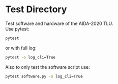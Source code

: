 # Test Directory
Test software and hardware of the AIDA-2020 TLU.\
Use pytest:
```bash
pytest
```
or with full log:
```bash
pytest -o log_cli=True
```
Also to only test the software script use:
```bash
pytest software.py -o log_cli=True
```
